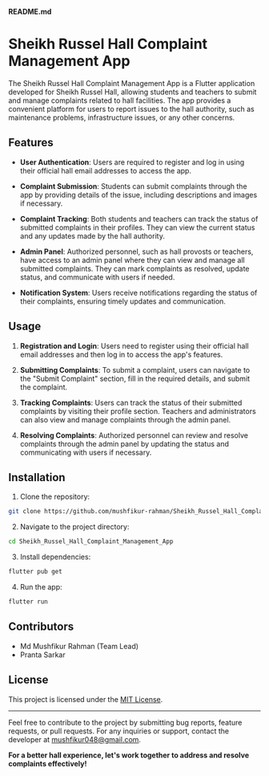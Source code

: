 **README.md**

# Sheikh Russel Hall Complaint Management App

The Sheikh Russel Hall Complaint Management App is a Flutter application developed for Sheikh Russel Hall, allowing students and teachers to submit and manage complaints related to hall facilities. The app provides a convenient platform for users to report issues to the hall authority, such as maintenance problems, infrastructure issues, or any other concerns.

## Features

- **User Authentication**: Users are required to register and log in using their official hall email addresses to access the app.
  
- **Complaint Submission**: Students can submit complaints through the app by providing details of the issue, including descriptions and images if necessary.
  
- **Complaint Tracking**: Both students and teachers can track the status of submitted complaints in their profiles. They can view the current status and any updates made by the hall authority.
  
- **Admin Panel**: Authorized personnel, such as hall provosts or teachers, have access to an admin panel where they can view and manage all submitted complaints. They can mark complaints as resolved, update status, and communicate with users if needed.
  
- **Notification System**: Users receive notifications regarding the status of their complaints, ensuring timely updates and communication.
  
## Usage

1. **Registration and Login**: Users need to register using their official hall email addresses and then log in to access the app's features.

2. **Submitting Complaints**: To submit a complaint, users can navigate to the "Submit Complaint" section, fill in the required details, and submit the complaint.

3. **Tracking Complaints**: Users can track the status of their submitted complaints by visiting their profile section. Teachers and administrators can also view and manage complaints through the admin panel.

4. **Resolving Complaints**: Authorized personnel can review and resolve complaints through the admin panel by updating the status and communicating with users if necessary.

## Installation

1. Clone the repository:

```bash
git clone https://github.com/mushfikur-rahman/Sheikh_Russel_Hall_Complaint_Management_App.git
```

2. Navigate to the project directory:

```bash
cd Sheikh_Russel_Hall_Complaint_Management_App
```

3. Install dependencies:

```bash
flutter pub get
```

4. Run the app:

```bash
flutter run
```

## Contributors

- Md Mushfikur Rahman (Team Lead)
- Pranta Sarkar

## License

This project is licensed under the [MIT License](LICENSE).

---

Feel free to contribute to the project by submitting bug reports, feature requests, or pull requests. For any inquiries or support, contact the developer at mushfikur048@gmail.com.

**For a better hall experience, let's work together to address and resolve complaints effectively!**
